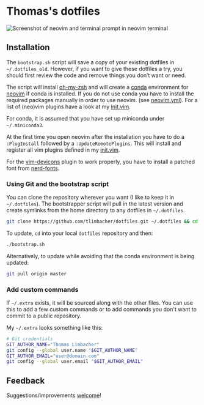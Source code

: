 # Thomas's dotfiles

![Screenshot of neovim and terminal prompt in neovim terminal](https://i.imgur.com/OGm5cFF.png)

## Installation
The `bootstrap.sh` script will save a copy of your existing dotfiles in `~/.dotfiles_old`. However, if you
want to give these dotfiles a try, you should first review the code and remove things you don’t want or need.

The script will install [oh-my-zsh](https://github.com/robbyrussell/oh-my-zsh) and will create a
[conda](https://docs.conda.io/en/latest/) environment for [neovim](https://github.com/neovim/neovim) if conda
is installed. If you do not use conda you have to install the required packages manually in order to use
neovim. (see [neovim.yml](https://github.com/tlimbacher/dotfiles/blob/master/neovim.yml)). For a list of
(neo)vim plugins have a look at my [init.vim](https://github.com/tlimbacher/dotfiles/blob/master/init.vim).

For conda, it is assumed that you have set up miniconda under `~/.miniconda3`.

At the first time you open neovim after the installation you have to do a `:PlugInstall` followed by a
`:UpdateRemotePlugins`. This will install and register all vim plugins defined in my
[init.vim](https://github.com/tlimbacher/dotfiles/blob/master/init.vim).

For the [vim-devicons](https://github.com/ryanoasis/vim-devicons) plugin to work properly, you have to install
a patched font from [nerd-fonts](https://github.com/ryanoasis/nerd-fonts#font-installation).

### Using Git and the bootstrap script
You can clone the repository wherever you want (I like to keep it in `~/.dotfiles`). The bootstrapper script
will pull in the latest version and create symlinks from the home directory to any dotfiles in `~/.dotfiles`.

```bash
git clone https://github.com/tlimbacher/dotfiles.git ~/.dotfiles && cd ~/.dotfiles && ./bootstrap.sh
```

To update, `cd` into your local `dotfiles` repository and then:

```bash
./bootstrap.sh
```

Alternatively, to update while avoiding that the conda environment is being updated:

```bash
git pull origin master
```

### Add custom commands
If `~/.extra` exists, it will be sourced along with the other files. You can use this to add a few custom
commands or to add commands you don't want to commit to a public repository.

My `~/.extra` looks something like this:

```bash
# Git credentials
GIT_AUTHOR_NAME="Thomas Limbacher"
git config --global user.name "$GIT_AUTHOR_NAME"
GIT_AUTHOR_EMAIL="user@domain.com"
git config --global user.email "$GIT_AUTHOR_EMAIL"
```

## Feedback

Suggestions/improvements [welcome](https://github.com/tlimbacher/dotfiles/issues)!
